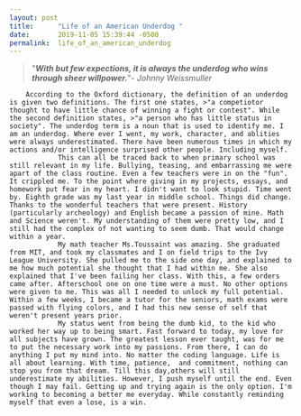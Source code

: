 ```yaml
---
layout: post
title:      "Life of an American Underdog "
date:       2019-11-05 15:39:44 -0500
permalink:  life_of_an_american_underdog
---
```


>"***With but few expections, it is always the underdog who wins through sheer willpower.***"- *Johnny Weissmuller*

        According to the Oxford dictionary, the definition of an underdog is given two definitions. The first one states, >"a competiotor thought to have little chance of winning a fight or contest". While the second definition states, >"a person who has little status in society". The underdog term is a noun that is used to identify me. I am an underdog. Where ever I went, my work, character, and ablities were always underestimated. There have been numerous times in which my actions and/or intelligence surprised other people. Including myself.
				This can all be traced back to when primary school was still relevant in my life. Bullying, teasing, and embarrassing me were apart of the class routine. Even a few teachers were in on the "fun". It crippled me. To the point where giving in my projects, essays, and homework put fear in my heart. I didn't want to look stupid. Time went by. Eighth grade was my last year in middle school. Things did change. Thanks to the wonderful teachers that were present. History (particularly archeology) and English became a passion of mine. Math and Science weren't. My understanding of them were pretty low, and I still had the complex of not wanting to seem dumb. That would change within a year. 
				My math teacher Ms.Toussaint was amazing. She graduated from MIT, and took my classmates and I on field trips to the Ivy League University. She pulled me to the side one day, and explained to me how much potential she thought that I had within me. She also explained that I've been failing her class. With this, a few orders came after. Afterschool one on one time were a must. No other options were given to me. This was all I needed to unlock my full potential. Within a few weeks, I became a tutor for the seniors, math exams were passed with flying colors, and I had this new sense of self that weren't present years prior. 
				My status went from being the dumb kid, to the kid who worked her way up to being smart. Fast forward to today, my love for all subjects have grown. The greatest lesson ever taught, was for me to put the necessary work into my passions. From there, I can do anything I put my mind into. No matter the coding language. Life is all about learning. With time, patience,  and commitment, nothing can stop you from that dream. Till this day,others will still underestimate my abilities. However, I push myself until the end. Even though I may fail. Getting up and trying again is the only option. I'm working to becoming a better me everyday. While constantly reminding myself that even a lose, is a win.


